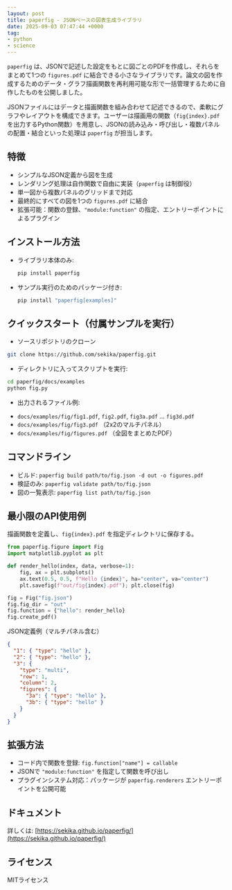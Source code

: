 ```yaml
---
layout: post
title: paperfig - JSONベースの図表生成ライブラリ
date: 2025-09-03 07:47:44 +0000
tag:
- python
- science
---
```

`paperfig` は、JSONで記述した設定をもとに図ごとのPDFを作成し、それらをまとめて1つの `figures.pdf` に結合できる小さなライブラリです。論文の図を作成するためのデータ・グラフ描画関数を再利用可能な形で一括管理するために自作したものを公開しました。

JSONファイルにはデータと描画関数を組み合わせて記述できるので、柔軟にグラフやレイアウトを構成できます。ユーザーは描画用の関数（`fig{index}.pdf` を出力するPython関数）を用意し、JSONの読み込み・呼び出し・複数パネルの配置・結合といった処理は `paperfig` が担当します。

## 特徴

* シンプルなJSON定義から図を生成
* レンダリング処理は自作関数で自由に実装（`paperfig` は制御役）
* 単一図から複数パネルのグリッドまで対応
* 最終的にすべての図を1つの `figures.pdf` に結合
* 拡張可能：関数の登録、`"module:function"` の指定、エントリーポイントによるプラグイン

## インストール方法

* ライブラリ本体のみ:

  ```bash
  pip install paperfig
  ```
* サンプル実行のためのパッケージ付き:

  ```bash
  pip install "paperfig[examples]"
  ```

## クイックスタート（付属サンプルを実行）

- ソースリポジトリのクローン
```bash
git clone https://github.com/sekika/paperfig.git
```
- ディレクトリに入ってスクリプトを実行:
```bash
cd paperfig/docs/examples
python fig.py
```

- 出力されるファイル例:

* `docs/examples/fig/fig1.pdf`, `fig2.pdf`, `fig3a.pdf` … `fig3d.pdf`
* `docs/examples/fig/fig3.pdf` （2x2のマルチパネル）
* `docs/examples/fig/figures.pdf` （全図をまとめたPDF）

## コマンドライン

* ビルド:
  `paperfig build path/to/fig.json -d out -o figures.pdf`
* 検証のみ:
  `paperfig validate path/to/fig.json`
* 図の一覧表示:
  `paperfig list path/to/fig.json`

## 最小限のAPI使用例

描画関数を定義し、`fig{index}.pdf` を指定ディレクトリに保存する。

```python
from paperfig.figure import Fig
import matplotlib.pyplot as plt

def render_hello(index, data, verbose=1):
    fig, ax = plt.subplots()
    ax.text(0.5, 0.5, f"Hello {index}", ha="center", va="center")
    plt.savefig(f"out/fig{index}.pdf"); plt.close(fig)

fig = Fig("fig.json")
fig.fig_dir = "out"
fig.function = {"hello": render_hello}
fig.create_pdf()
```

JSON定義例（マルチパネル含む）

```json
{
  "1": { "type": "hello" },
  "2": { "type": "hello" },
  "3": {
    "type": "multi",
    "row": 1,
    "column": 2,
    "figures": {
      "3a": { "type": "hello" },
      "3b": { "type": "hello" }
    }
  }
}
```

## 拡張方法

* コード内で関数を登録:
  `fig.function["name"] = callable`
* JSONで `"module:function"` を指定して関数を呼び出し
* プラグインシステム対応：パッケージが `paperfig.renderers` エントリーポイントを公開可能

## ドキュメント

詳しくは: [https://sekika.github.io/paperfig/](https://sekika.github.io/paperfig/)

## ライセンス

MITライセンス
